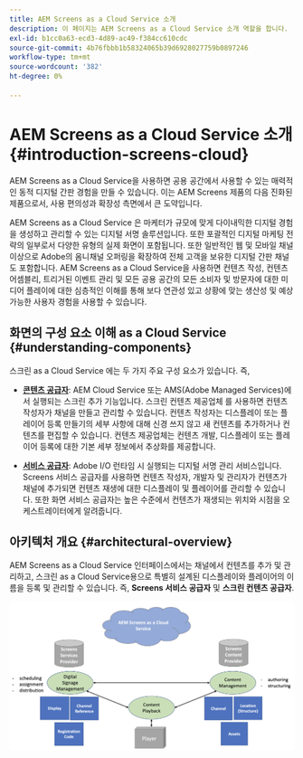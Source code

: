 ```yaml
---
title: AEM Screens as a Cloud Service 소개
description: 이 페이지는 AEM Screens as a Cloud Service 소개 역할을 합니다.
exl-id: b1cc0a63-ecd3-4d89-ac49-f384cc610cdc
source-git-commit: 4b76fbbb1b58324065b39d6928027759b0897246
workflow-type: tm+mt
source-wordcount: '382'
ht-degree: 0%

---
```


# AEM Screens as a Cloud Service 소개 {#introduction-screens-cloud}

AEM Screens as a Cloud Service을 사용하면 공용 공간에서 사용할 수 있는 매력적인 동적 디지털 간판 경험을 만들 수 있습니다. 이는 AEM Screens 제품의 다음 진화된 제품으로서, 사용 편의성과 확장성 측면에서 큰 도약입니다.

AEM Screens as a Cloud Service 은 마케터가 규모에 맞게 다이내믹한 디지털 경험을 생성하고 관리할 수 있는 디지털 서명 솔루션입니다. 또한 포괄적인 디지털 마케팅 전략의 일부로서 다양한 유형의 실제 화면이 포함됩니다. 또한 일반적인 웹 및 모바일 채널 이상으로 Adobe의 옴니채널 오퍼링을 확장하여 전체 고객을 보유한 디지털 간판 채널도 포함합니다. AEM Screens as a Cloud Service을 사용하면 컨텐츠 작성, 컨텐츠 어셈블리, 트리거된 이벤트 관리 및 모든 공용 공간의 모든 소비자 및 방문자에 대한 미디어 플레이에 대한 심층적인 이해를 통해 보다 연관성 있고 상황에 맞는 생산성 및 예상 가능한 사용자 경험을 사용할 수 있습니다.

## 화면의 구성 요소 이해 as a Cloud Service {#understanding-components}

스크린 as a Cloud Service 에는 두 가지 주요 구성 요소가 있습니다. 즉,

* **[콘텐츠 공급자](https://experienceleague.adobe.com/docs/experience-manager-cloud-service/screens-as-cloud-service/configure-screens-cloud/using-screens-content-provider.html?lang=en)**: AEM Cloud Service 또는 AMS(Adobe Managed Services)에서 실행되는 스크린 추가 기능입니다. 스크린 컨텐츠 제공업체 를 사용하면 컨텐츠 작성자가 채널을 만들고 관리할 수 있습니다. 컨텐츠 작성자는 디스플레이 또는 플레이어 등록 만들기의 세부 사항에 대해 신경 쓰지 않고 새 컨텐츠를 추가하거나 컨텐츠를 편집할 수 있습니다. 컨텐츠 제공업체는 컨텐츠 개발, 디스플레이 또는 플레이어 등록에 대한 기본 세부 정보에서 추상화를 제공합니다.

* **[서비스 공급자](https://experienceleague.adobe.com/docs/experience-manager-cloud-service/screens-as-cloud-service/configure-screens-cloud/navigating-to-screens-services-provider.html?lang=en)**: Adobe I/O 런타임 시 실행되는 디지털 서명 관리 서비스입니다. Screens 서비스 공급자를 사용하면 컨텐츠 작성자, 개발자 및 관리자가 컨텐츠가 채널에 추가되면 컨텐츠 재생에 대한 디스플레이 및 플레이어를 관리할 수 있습니다. 또한 화면 서비스 공급자는 높은 수준에서 컨텐츠가 재생되는 위치와 시점을 오케스트레이터에게 알려줍니다.


## 아키텍처 개요 {#architectural-overview}

AEM Screens as a Cloud Service 인터페이스에서는 채널에서 컨텐츠를 추가 및 관리하고, 스크린 as a Cloud Service용으로 특별히 설계된 디스플레이와 플레이어의 이름을 등록 및 관리할 수 있습니다. 즉, **Screens 서비스 공급자** 및 **스크린 컨텐츠 공급자**.

![이미지](/help/screens-cloud/assets/architecture-screenscloud.png)
